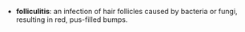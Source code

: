 - **folliculitis**: an infection of hair follicles caused by bacteria or fungi, resulting in red, pus-filled bumps.